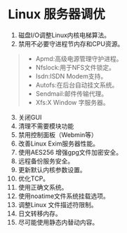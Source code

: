 # Linux 服务器调优
1. 磁盘I/O调整Linux内核电梯算法。
2. 禁用不必要守进程节内存和CPU资源。

  >* Apmd:高级电源管理守护进程。
  >* Nfslock:用于NFS文件锁定。
  >* Isdn:ISDN Modem支持。
  >* Autofs:在后台自动挂文系统。
  >* Sendmail:邮件传输代理。
  >* Xfs:X Window 字服务器。


3. 关闭GUI
4. 清理不需要模块功能
5. 禁用控制面板（Webmin等）
6. 改善Linux Exim服务器性能。
7. 使用AES256 增强gpg文件加密安全。
8. 远程备份服务安全。
9. 更新默认内核参数设置。
10. 优化TCP。
11. 使用正确文系统。
12. 使用noatime文件系统挂载选项。
13. 调整Linux 文件描述符限制。
14. 日文转移内存。
15. 尽可能使用静态内替动内容。

